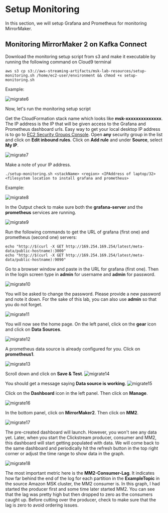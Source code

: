 # **Setup Monitoring**

In this section, we will setup Grafana and Prometheus for monitoring MirrorMaker. 

## **Monitoring MirrorMaker 2 on Kafka Connect**

Download the monitoring setup script from s3 and make it executable by running the following command on Cloud9 terminal

```
aws s3 cp s3://aws-streaming-artifacts/msk-lab-resources/setup-monitoring.sh /home/ec2-user/environment && chmod +x setup-monitoring.sh

```

Example:
  
![migrate6](images/moni_1.png)
   
Now, let's run the monitoring setup script

Get the CloudFormation stack name which looks like **msk-xxxxxxxxxxxxxx**. 
The IP address is the IP that will be given access to the Grafana and Prometheus dashboard urls. Easy way to get your local desktop IP address is to go to [EC2 Security Groups Console](https://us-east-1.console.aws.amazon.com/ec2/home?region=us-east-1#SecurityGroups:). Open **any** security group in the list and click on **Edit inbound rules**. Click on **Add rule** and under **Source**, select **My IP**. 

![migrate7](images/moni_2.png)

Make a note of your IP address.

```
./setup-monitoring.sh <stackName> <region> <IPAddress of laptop/32> <filesystem location to install grafana and prometheus>

```
   
Example: 

![migrate8](images/moni_3.png)

In the Output check to make sure both the **grafana-server** and the **prometheus** services are running.

![migrate9](images/moni_4.png)

Run the following commands to get the URL of grafana (first one) and prometheus (second one) servers:
   
```
echo "http://$(curl -X GET http://169.254.169.254/latest/meta-data/public-hostname):3000"
echo "http://$(curl -X GET http://169.254.169.254/latest/meta-data/public-hostname):9090"

```

Go to a browser window and paste in the URL for grafana (first one). Then in the login screen type in **admin** for username and **admin** for password.
   
![migrate10](images/moni_5.png)

You will be asked to change the password. Please provide a new password and note it down. For the sake of this lab, you can also use **admin** so that you do not forget. 

![migrate11](images/moni_6.png)

You will now see the home page. On the left panel, click on the **gear** icon and click on **Data Sources**.

![migrate12](images/moni_7.png)

A prometheus data source is already configured for you. Click on **prometheus1**.
   
![migrate13](images/moni_8.png)

Scroll down and click on **Save & Test**. 
![migrate14](images/moni_9.png)

You should get a message saying **Data source is working**.
![migrate15](images/moni_10.png)

Click on the **Dashboard** icon in the left panel. Then click on **Manage**.
    
![migrate16](images/moni_11.png)

In the bottom panel, click on **MirrorMaker2**. Then click on **MM2**.

![migrate17](images/moni_12.png)

The pre-created dashboard will launch. However, you won't see any data yet. Later, when you start the Clickstream producer, consumer and MM2, this dashboard will start getting populated with data. We will come back to the same dashboard and periodically hit the refresh button in the top right corner or adjust the time range to show data in the graph.

![migrate18](images/moni_13.png)

The most important metric here is the **MM2-Consumer-Lag**. It indicates how far behind the end of the log for each partition in the **ExampleTopic** in the source Amazon MSK cluster, the MM2 consumer is. In this graph, I had started the producer first and some time later started MM2. You can see that the lag was pretty high but then dropped to zero as the consumers caught up. Before cutting over the producer, check to make sure that the lag is zero to avoid ordering issues.

